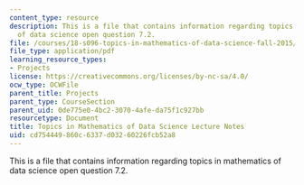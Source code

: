```yaml
---
content_type: resource
description: This is a file that contains information regarding topics in mathematics
  of data science open question 7.2.
file: /courses/18-s096-topics-in-mathematics-of-data-science-fall-2015/cd754449860c6337d03260226fcb52a8_MIT18_S096F15_Open7.2.pdf
file_type: application/pdf
learning_resource_types:
- Projects
license: https://creativecommons.org/licenses/by-nc-sa/4.0/
ocw_type: OCWFile
parent_title: Projects
parent_type: CourseSection
parent_uid: 0de775e0-4bc2-3070-4afe-da75f1c927bb
resourcetype: Document
title: Topics in Mathematics of Data Science Lecture Notes
uid: cd754449-860c-6337-d032-60226fcb52a8
---
```

This is a file that contains information regarding topics in mathematics of data science open question 7.2.